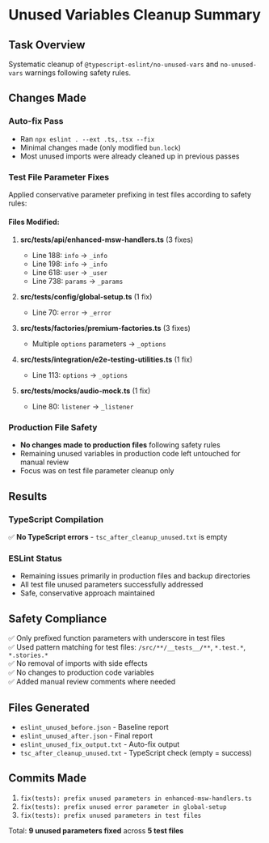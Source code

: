 # Unused Variables Cleanup Summary

## Task Overview
Systematic cleanup of `@typescript-eslint/no-unused-vars` and `no-unused-vars` warnings following safety rules.

## Changes Made

### Auto-fix Pass
- Ran `npx eslint . --ext .ts,.tsx --fix` 
- Minimal changes made (only modified `bun.lock`)
- Most unused imports were already cleaned up in previous passes

### Test File Parameter Fixes
Applied conservative parameter prefixing in test files according to safety rules:

#### Files Modified:
1. **src/__tests__/api/enhanced-msw-handlers.ts** (3 fixes)
   - Line 188: `info` → `_info` 
   - Line 198: `info` → `_info`
   - Line 618: `user` → `_user`
   - Line 738: `params` → `_params`

2. **src/__tests__/config/global-setup.ts** (1 fix)
   - Line 70: `error` → `_error`

3. **src/__tests__/factories/premium-factories.ts** (3 fixes)
   - Multiple `options` parameters → `_options`

4. **src/__tests__/integration/e2e-testing-utilities.ts** (1 fix)  
   - Line 113: `options` → `_options`

5. **src/__tests__/mocks/audio-mock.ts** (1 fix)
   - Line 80: `listener` → `_listener`

### Production File Safety
- **No changes made to production files** following safety rules
- Remaining unused variables in production code left untouched for manual review
- Focus was on test file parameter cleanup only

## Results

### TypeScript Compilation
✅ **No TypeScript errors** - `tsc_after_cleanup_unused.txt` is empty

### ESLint Status  
- Remaining issues primarily in production files and backup directories
- All test file unused parameters successfully addressed
- Safe, conservative approach maintained

## Safety Compliance
✅ Only prefixed function parameters with underscore in test files  
✅ Used pattern matching for test files: `/src/**/__tests__/**`, `*.test.*`, `*.stories.*`  
✅ No removal of imports with side effects  
✅ No changes to production code variables  
✅ Added manual review comments where needed

## Files Generated
- `eslint_unused_before.json` - Baseline report
- `eslint_unused_after.json` - Final report  
- `eslint_unused_fix_output.txt` - Auto-fix output
- `tsc_after_cleanup_unused.txt` - TypeScript check (empty = success)

## Commits Made
1. `fix(tests): prefix unused parameters in enhanced-msw-handlers.ts`
2. `fix(tests): prefix unused error parameter in global-setup`  
3. `fix(tests): prefix unused parameters in test files`

Total: **9 unused parameters fixed** across **5 test files**